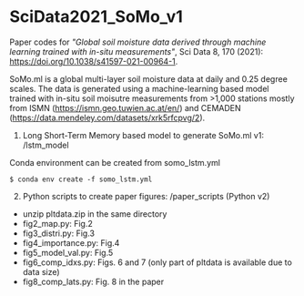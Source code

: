 # SciData2021_SoMo_v1

Paper codes for *"Global soil moisture data derived through machine learning trained with in-situ measurements"*, Sci Data 8, 170 (2021): https://doi.org/10.1038/s41597-021-00964-1.

SoMo.ml is a global multi-layer soil moisture data at daily and 0.25 degree scales. The data is generated using a machine-learning based model trained with in-situ soil moisutre measurements from >1,000 stations mostly from ISMN (https://ismn.geo.tuwien.ac.at/en/) and CEMADEN (https://data.mendeley.com/datasets/xrk5rfcpvg/2).

1. Long Short-Term Memory based model to generate SoMo.ml v1: /lstm_model

Conda environment can be created from somo_lstm.yml
```
$ conda env create -f somo_lstm.yml
```

2. Python scripts to create paper figures: /paper_scripts (Python v2)

  - unzip pltdata.zip in the same directory
  - fig2_map.py: Fig.2
  - fig3_distri.py: Fig.3
  - fig4_importance.py: Fig.4
  - fig5_model_val.py: Fig.5
  - fig6_comp_idxs.py: Figs. 6 and 7 (only part of pltdata is available due to data size)
  - fig8_comp_lats.py: Fig. 8 in the paper
